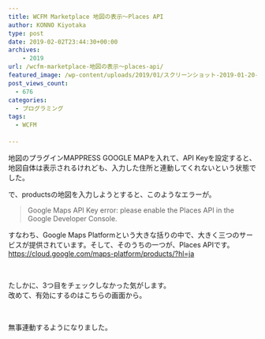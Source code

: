 ```yaml
---
title: WCFM Marketplace 地図の表示〜Places API
author: KONNO Kiyotaka
type: post
date: 2019-02-02T23:44:30+00:00
archives:
    - 2019
url: /wcfm-marketplace-地図の表示〜places-api/
featured_image: /wp-content/uploads/2019/01/スクリーンショット-2019-01-20-22.17.58.jpg
post_views_count:
  - 676
categories:
  - プログラミング
tags:
  - WCFM

---
```

地図のプラグインMAPPRESS GOOGLE MAPを入れて、API Keyを設定すると、地図自体は表示されるけれども、入力した住所と連動してくれないという状態でした。

で、productsの地図を入力しようとすると、このようなエラーが。

<blockquote class="wp-block-quote">
  <p>
    Google Maps API Key error: please enable the Places API in the Google Developer Console.
  </p>
</blockquote>

すなわち、Google Maps Platformという大きな括りの中で、大きく三つのサービスが提供されています。そして、そのうちの一つが、Places APIです。  
<a rel="noreferrer noopener" target="_blank" href="https://cloud.google.com/maps-platform/products/?hl=ja&authuser=0">https://cloud.google.com/maps-platform/products/?hl=ja</a><figure class="wp-block-image">

<img src="/uploads/2019/02/スクリーンショット-2019-02-02-22.46.23.jpg?ssl=1" alt="" class="wp-image-2781" srcset="/uploads/2019/02/スクリーンショット-2019-02-02-22.46.23.jpg?w=600&ssl=1 600w, /uploads/2019/02/スクリーンショット-2019-02-02-22.46.23.jpg?resize=300%2C192&ssl=1 300w" sizes="(max-width: 600px) 100vw, 600px" data-recalc-dims="1" /> </figure> 

たしかに、3つ目をチェックしなかった気がします。  
改めて、有効にするのはこちらの画面から。<figure class="wp-block-image">

<img src="/uploads/2019/02/スクリーンショット-2019-02-02-22.48.16.jpg?ssl=1" alt="" class="wp-image-2782" srcset="/uploads/2019/02/スクリーンショット-2019-02-02-22.48.16.jpg?w=800&ssl=1 800w, /uploads/2019/02/スクリーンショット-2019-02-02-22.48.16.jpg?resize=300%2C205&ssl=1 300w, /uploads/2019/02/スクリーンショット-2019-02-02-22.48.16.jpg?resize=768%2C524&ssl=1 768w" sizes="(max-width: 800px) 100vw, 800px" data-recalc-dims="1" /> </figure> 

無事連動するようになりました。